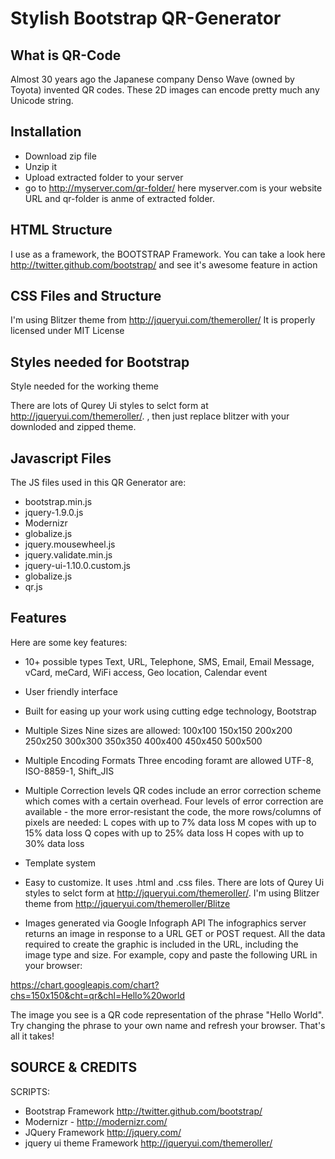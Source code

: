 # Stylish Bootstrap QR-Generator

## What is QR-Code
Almost 30 years ago the Japanese company Denso Wave (owned by Toyota) invented QR codes. These 2D images can encode pretty much any Unicode string.

## Installation

- Download zip file
- Unzip it
- Upload extracted folder to your server
- go to http://myserver.com/qr-folder/  here myserver.com is your website URL and qr-folder is anme of extracted folder.


## HTML Structure
I use as a framework, the BOOTSTRAP Framework. You can take a look here http://twitter.github.com/bootstrap/  and see it's awesome feature in action

## CSS Files and Structure
I'm using Blitzer theme from http://jqueryui.com/themeroller/
It is properly licensed under MIT License

 

## Styles needed for Bootstrap

<!-- Bootstrap -->
 <link href="css/bootstrap.min.css" rel="stylesheet" media="screen">
 <link rel="stylesheet" href="css/style.css" />

Style needed for the working theme

 <link rel="stylesheet" href="css/blitzer/jquery-ui.css" />

 There are lots of Qurey Ui styles to selct form at http://jqueryui.com/themeroller/.  , then just replace blitzer with your downloded and zipped theme.

 

## Javascript Files
The JS files used in this QR Generator are:

- bootstrap.min.js
- jquery-1.9.0.js
- Modernizr
- globalize.js
- jquery.mousewheel.js
- jquery.validate.min.js
- jquery-ui-1.10.0.custom.js
- globalize.js
- qr.js


## Features
Here are some key features:

- 10+ possible types Text, URL, Telephone, SMS, Email, Email Message, vCard, meCard, WiFi access, Geo location, Calendar event
- User friendly interface
- Built for easing up your work using cutting edge technology, Bootstrap
- Multiple Sizes
   Nine sizes are allowed:
   100x100
   150x150
   200x200
   250x250
   300x300
   350x350
   400x400
   450x450
   500x500
- Multiple Encoding Formats
  Three encoding foramt are allowed UTF-8, ISO-8859-1, Shift_JIS
- Multiple Correction levels
   QR codes include an error correction scheme which comes with a certain overhead. Four levels of error    correction are available - the more error-resistant the code, the more rows/columns of pixels are needed:
  L copes with up to 7% data loss
  M copes with up to 15% data loss
  Q copes with up to 25% data loss
  H copes with up to 30% data loss
- Template system
- Easy to customize. It uses .html and .css files.
   There are lots of Qurey Ui styles to selct form at http://jqueryui.com/themeroller/.  I'm using Blitzer theme from http://jqueryui.com/themeroller/Blitze 

- Images generated via Google Infograph API
The infographics server returns an image in response to a URL GET or POST request. All the data required to create the graphic is included in the URL, including the image type and size. For example, copy and paste the following URL in your browser:

https://chart.googleapis.com/chart?chs=150x150&cht=qr&chl=Hello%20world

The image you see is a QR code representation of the phrase "Hello World". Try changing the phrase to your own name and refresh your browser. That's all it takes!

 

 

## SOURCE & CREDITS
SCRIPTS:
- Bootstrap Framework http://twitter.github.com/bootstrap/
- Modernizr - http://modernizr.com/
- JQuery Framework http://jquery.com/
- jquery ui theme Framework http://jqueryui.com/themeroller/
